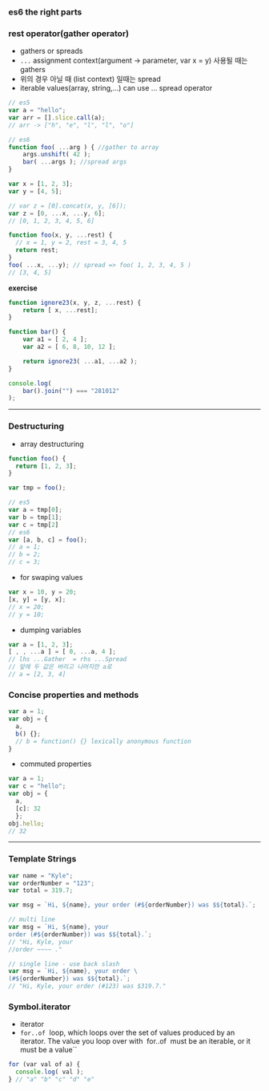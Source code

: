 ### es6 the right parts


### rest operator(gather operator)

- gathers or spreads
- `...` assignment context(argument -> parameter, var x = y) 사용될 때는 gathers
- 위의 경우 아닐 때 (list context) 일때는 spread
- iterable values(array, string,...) can use ... spread operator


```js
// es5
var a = "hello";
var arr = [].slice.call(a);
// arr -> ["h", "e", "l", "l", "o"]
```


```js
// es6
function foo( ...arg ) { //gather to array
    args.unshift( 42 );
    bar( ...args ); //spread args
} 
```

```js
var x = [1, 2, 3];
var y = [4, 5];

// var z = [0].concat(x, y, [6]);
var z = [0, ...x, ...y, 6];
// [0, 1, 2, 3, 4, 5, 6]
```

```js 
function foo(x, y, ...rest) {
  // x = 1, y = 2, rest = 3, 4, 5
  return rest; 
}
foo( ...x, ...y); // spread => foo( 1, 2, 3, 4, 5 )
// [3, 4, 5]
```

**exercise**

```js
function ignore23(x, y, z, ...rest) {
	return [ x, ...rest];
}

function bar() {
	var a1 = [ 2, 4 ];
	var a2 = [ 6, 8, 10, 12 ];

	return ignore23( ...a1, ...a2 );
}

console.log(
	bar().join("") === "281012"
);
```

---

### Destructuring

- array destructuring

```js
function foo() {
  return [1, 2, 3];
}

var tmp = foo();

// es5
var a = tmp[0];
var b = tmp[1];
var c = tmp[2]
// es6
var [a, b, c] = foo();
// a = 1;
// b = 2;
// c = 3;
```

- for swaping values

```js
var x = 10, y = 20;
[x, y] = [y, x];
// x = 20;
// y = 10;
```

- dumping variables

```js
var a = [1, 2, 3];
[ , , ...a ] = [ 0, ...a, 4 ];
// lhs ...Gather  = rhs ...Spread
// 앞에 두 값은 버리고 나머지만 a로
// a = [2, 3, 4]
```

### Concise properties and methods

```js
var a = 1;
var obj = {
  a,
  b() {};
  // b = function() {} lexically anonymous function
}
```

- commuted properties

```js
var a = 1;
var c = "hello";
var obj = {
  a,
  [c]: 32
  };
obj.hello;
// 32
```

---

### Template Strings

```js
var name = "Kyle";
var orderNumber = "123";
var total = 319.7;

var msg = `Hi, ${name}, your order (#${orderNumber}) was $${total}.`;

// multi line 
var msg = `Hi, ${name}, your 
order (#${orderNumber}) was $${total}.`;
// "Hi, Kyle, your
//order ~~~~ ."

// single line - use back slash
var msg = `Hi, ${name}, your order \
(#${orderNumber}) was $${total}.`;
// "Hi, Kyle, your order (#123) was $319.7."

```


### Symbol.iterator

- iterator
- `for..of`  loop, which loops over the set of values produced by an iterator. The value you loop over with  for..of  must be an iterable, or it must be a value``

```js
for (var val of a) {
  console.log( val ); 
} // "a" "b" "c" "d" "e"
```